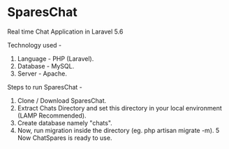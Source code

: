 # SparesChat
Real time Chat Application in Laravel 5.6

Technology used - 
1. Language - PHP (Laravel).
2. Database - MySQL.
3. Server   - Apache.

Steps to run SparesChat - 
1. Clone / Download SparesChat.
2. Extract Chats Directory and set this directory in your local environment (LAMP Recommended).
3. Create database namely "chats".
4. Now, run migration inside the directory (eg. php artisan migrate -m).
5 Now ChatSpares is ready to use.
